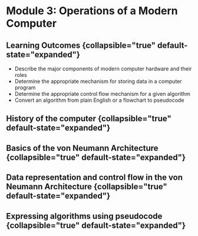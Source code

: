 # Module 3: Operations of a Modern Computer

## Learning Outcomes {collapsible="true" default-state="expanded"}

- Describe the major components of modern computer hardware and their roles
- Determine the appropriate mechanism for storing data in a computer program
- Determine the appropriate control flow mechanism for a given algorithm
- Convert an algorithm from plain English or a flowchart to pseudocode

## History of the computer {collapsible="true" default-state="expanded"}

## Basics of the von Neumann Architecture {collapsible="true" default-state="expanded"}

## Data representation and control flow in the von Neumann Architecture {collapsible="true" default-state="expanded"}

## Expressing algorithms using pseudocode {collapsible="true" default-state="expanded"}

<seealso>
<!--Give some related links to how-to articles-->
</seealso>
